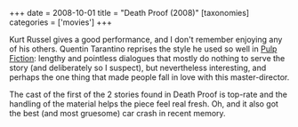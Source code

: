 +++
date = 2008-10-01
title = "Death Proof (2008)"
[taxonomies]
categories = ['movies']
+++

Kurt Russel gives a good performance, and I don't remember enjoying any
of his others. Quentin Tarantino reprises the style he used so well in
[Pulp Fiction][]: lengthy and pointless dialogues that mostly do nothing
to serve the story (and deliberately so I suspect), but nevertheless
interesting, and perhaps the one thing that made people fall in love
with this master-director.

The cast of the first of the 2 stories found in Death Proof is top-rate
and the handling of the material helps the piece feel real fresh. Oh,
and it also got the best (and most gruesome) car crash in recent memory.

  [Pulp Fiction]: @/300-the-visual-masterpiece-pulp-fiction-the-ex-masterpiece.md
